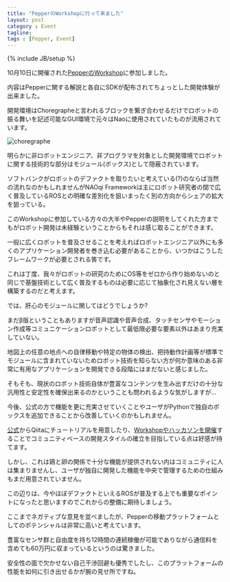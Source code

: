 ```yaml
---
title: "PepperのWorkshopに行って来ました"
layout: post
category : Event
tagline:
tags : [Pepper, Event]
---
```


{% include JB/setup %}

10月10日に開催された[PepperのWorkshop](http://pepper.doorkeeper.jp/events/15880)に参加しました。

内容はPepperに関する解説と各自にSDKが配布されてちょっとした開発体験が出来ました。

開発環境はChoregrapheと言われるブロックを繋ぎ合わせるだけでロボットの振る舞いを記述可能なGUI環境で元々はNaoに使用されていたものが流用されています。

![choregraphe]({{BASE_PATH}}/images/pepper/choregraphe.png)

明らかに非ロボットエンジニア、非プログラマを対象とした開発環境でロボットに関する技術的な部分はモジュール(ボックス)として隠蔽されています。

ソフトバンクがロボットのデファクトを取りたいと考えている(?)のならば当然の流れなのかもしれませんがNAOqi Frameworkは主にロボット研究者の間で広く普及しているROSとの明確な差別化を狙いまったく別の方向からシェアの拡大を狙っている。

このWorkshopに参加している方々の大半やPepperの説明をしてくれた方までもがロボット開発は未経験ということからもそれは感じ取ることができます。

一般に広くロボットを普及させることを考えればロボットエンジニア以外にも多くのアプリケーション開発者を巻き込む必要があることから、いつかはこうしたフレームワークが必要とされる筈です。

これは丁度、我々がロボットの研究のためにOS等をゼロから作り始めないのと同じで基盤技術として広く普及するものは必要に応じて抽象化され見えない層を構築するのだと考えます。

では、肝心のモジュールに関してはどうでしょうか?

まだβ版ということもありますが音声認識や音声合成、タッチセンサやモーション作成等コミュニケーションロボットとして最低限必要な要素以外はあまり充実していない。

地図上の任意の地点への自律移動や特定の物体の検出、把持動作計画等が標準でモジュールに含まれていないためロボット技術を知らない方が何か意味のある非常に有用なアプリケーションを開発できる段階にはまだないと感じました。

そもそも、現状のロボット技術自体が豊富なコンテンツを生み出すだけの十分な汎用性と安定性を確保出来るのかということも問われるような気がしますが...

今後、公式の方で機能を更に充実させていくことやユーザがPythonで独自のボックスを追加できることから改善していくのかもしれません。

[公式](http://qiita.com/Atelier-Akihabara)からQiitaにチュートリアルを用意したり、[Workshopやハッカソンを開催](http://pepper.doorkeeper.jp/)することでコミュニティベースの開発スタイルの確立を目指している点は好感が持てます。

しかし、これは鶏と卵の関係で十分な機能が提供されない内はコミュニティに人は集まりませんし、ユーザが独自に開発した機能を中央で管理するための仕組みもまだ用意されていません。

この辺りは、今やほぼデファクトといえるROSが普及する上でも重要なポイントになったと思いますのでこれからの整備に期待しましょう。

ここまでネガティブな意見を並べましたが、Pepperの移動プラットフォームとしてのポテンシャルは非常に高いと考えています。

豊富なセンサ群と自由度を持ち12時間の連続稼働が可能でありながら通信料を含めても60万円に収まっているというのは驚きました。

安全性の面で欠かせない自己干渉回避も優秀でしたし、このプラットフォームの性能を如何に引き出せるかが腕の見せ所ですね。

